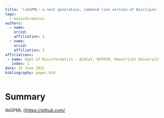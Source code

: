 ```yaml
---
title: 'libGPML: a next generation, command line version of Bioclipse'
tags:
  - bioinformatics
authors:
  - name: 
    orcid: 
    affiliation: 1
  - name: 
    orcid: 
    affiliation: 1 
affiliations:
 - name: Dept of Bioinformatics - BiGCaT, NUTRIM, Maastricht University
   index: 1
date: 25 June 2021
bibliography: paper.bib
---
```


# Summary

libGPML ([https://github.com/
